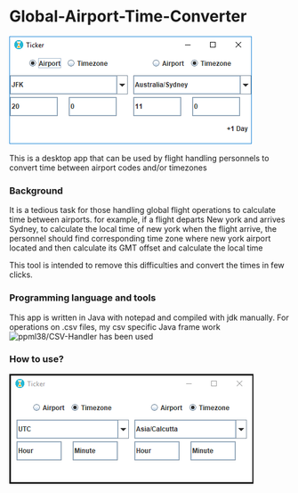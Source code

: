 # Global-Airport-Time-Converter

![Application screen shot](App_screen_shot.png)

This is a desktop app that can be used by flight handling personnels to convert time between airport codes and/or timezones

### Background
It is a tedious task for those handling global flight operations to calculate time between airports. for example, if a flight departs New york and arrives Sydney, to calculate the local time of new york when the flight arrive, the personnel should find corresponding time zone where new york airport located and then calculate its GMT offset and calculate the local time 

This tool is intended to remove this difficulties and convert the times in few clicks.

### Programming language and tools
This app is written in Java with notepad and compiled with jdk manually.
For operations on .csv files, my csv specific Java frame work ![ppml38/CSV-Handler](https://github.com/ppml38/CSV-Handler) has been used

### How to use?
![](AppUse.gif)
